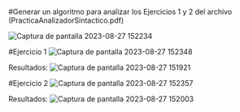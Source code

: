 #Generar un algoritmo para analizar los Ejercicios 1 y 2 del archivo (PracticaAnalizadorSintactico.pdf)

![Captura de pantalla 2023-08-27 152234](https://github.com/NaClamandra/Seminario-Traductores-De-Lenguajes-2/assets/74439320/13785817-7b05-41e7-8adf-a694c1686f2b)


#Ejercicio 1
![Captura de pantalla 2023-08-27 152348](https://github.com/NaClamandra/Seminario-Traductores-De-Lenguajes-2/assets/74439320/3d9809bb-679f-43b8-91d9-d26f069c58b0)

Resultados:
![Captura de pantalla 2023-08-27 151921](https://github.com/NaClamandra/Seminario-Traductores-De-Lenguajes-2/assets/74439320/cc4f20fb-066f-4e32-8fe1-ee5d8518701e)


#Ejercicio 2
![Captura de pantalla 2023-08-27 152357](https://github.com/NaClamandra/Seminario-Traductores-De-Lenguajes-2/assets/74439320/8e7bf00d-0bf7-4768-afa6-8ea8d4425a10)

Resultados:
![Captura de pantalla 2023-08-27 152003](https://github.com/NaClamandra/Seminario-Traductores-De-Lenguajes-2/assets/74439320/5e0ecbcc-8f56-448a-b425-4e3151ab60af)

